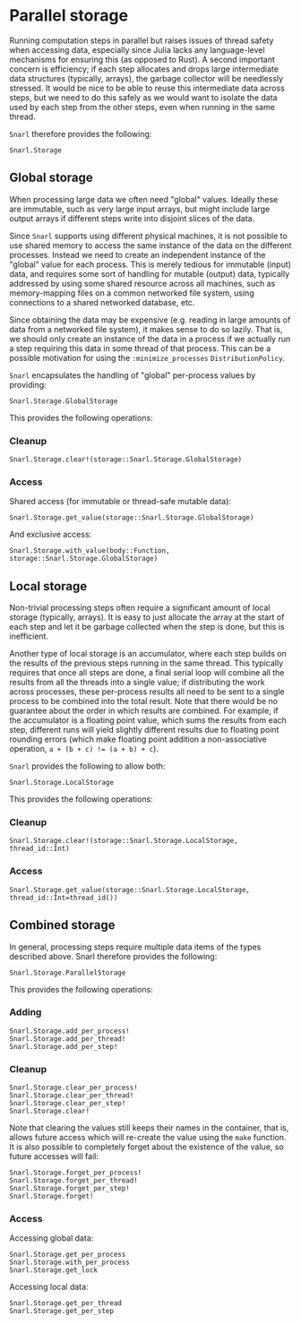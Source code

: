 # Parallel storage

Running computation steps in parallel but raises issues of thread safety when accessing data,
especially since Julia lacks any language-level mechanisms for ensuring this (as opposed to Rust). A
second important concern is efficiency; if each step allocates and drops large intermediate data
structures (typically, arrays), the garbage collector will be needlessly stressed. It would be nice
to be able to reuse this intermediate data across steps, but we need to do this safely as we would
want to isolate the data used by each step from the other steps, even when running in the same
thread.

`Snarl` therefore provides the following:

```@docs
Snarl.Storage
```

## Global storage

When processing large data we often need "global" values. Ideally these are immutable, such as very
large input arrays, but might include large output arrays if different steps write into disjoint
slices of the data.

Since `Snarl` supports using different physical machines, it is not possible to use shared memory to
access the same instance of the data on the different processes. Instead we need to create an
independent instance of the "global" value for each process. This is merely tedious for immutable
(input) data, and requires some sort of handling for mutable (output) data, typically addressed by
using some shared resource across all machines, such as memory-mapping files on a common networked
file system, using connections to a shared networked database, etc.

Since obtaining the data may be expensive (e.g. reading in large amounts of data from a networked
file system), it makes sense to do so lazily. That is, we should only create an instance of the data
in a process if we actually run a step requiring this data in some thread of that process. This can
be a possible motivation for using the `:minimize_processes` `DistributionPolicy`.

`Snarl` encapsulates the handling of "global" per-process values by providing:

```@docs
Snarl.Storage.GlobalStorage
```

This provides the following operations:

### Cleanup

```@docs
Snarl.Storage.clear!(storage::Snarl.Storage.GlobalStorage)
```

### Access

Shared access (for immutable or thread-safe mutable data):

```@docs
Snarl.Storage.get_value(storage::Snarl.Storage.GlobalStorage)
```

And exclusive access:

```@docs
Snarl.Storage.with_value(body::Function, storage::Snarl.Storage.GlobalStorage)
```

## Local storage

Non-trivial processing steps often require a significant amount of local storage (typically,
arrays). It is easy to just allocate the array at the start of each step and let it be garbage
collected when the step is done, but this is inefficient.

Another type of local storage is an accumulator, where each step builds on the results of the
previous steps running in the same thread. This typically requires that once all steps are done, a
final serial loop will combine all the results from all the threads into a single value; if
distributing the work across processes, these per-process results all need to be sent to a single
process to be combined into the total result. Note that there would be no guarantee about the order
in which results are combined. For example, if the accumulator is a floating point value, which sums
the results from each step, different runs will yield slightly different results due to floating
point rounding errors (which make floating point addition a non-associative operation, `a + (b + c)
!= (a + b) + c`).

`Snarl` provides the following to allow both:

```@docs
Snarl.Storage.LocalStorage
```

This provides the following operations:

### Cleanup

```@docs
Snarl.Storage.clear!(storage::Snarl.Storage.LocalStorage, thread_id::Int)
```

### Access

```@docs
Snarl.Storage.get_value(storage::Snarl.Storage.LocalStorage, thread_id::Int=thread_id())
```

## Combined storage

In general, processing steps require multiple data items of the types described above. Snarl
therefore provides the following:

```@docs
Snarl.Storage.ParallelStorage
```

This provides the following operations:

### Adding

```@docs
Snarl.Storage.add_per_process!
Snarl.Storage.add_per_thread!
Snarl.Storage.add_per_step!
```

### Cleanup

```@docs
Snarl.Storage.clear_per_process!
Snarl.Storage.clear_per_thread!
Snarl.Storage.clear_per_step!
Snarl.Storage.clear!
```

Note that clearing the values still keeps their names in the container, that is, allows future
access which will re-create the value using the `make` function. It is also possible to completely
forget about the existence of the value, so future accesses will fail:

```@docs
Snarl.Storage.forget_per_process!
Snarl.Storage.forget_per_thread!
Snarl.Storage.forget_per_step!
Snarl.Storage.forget!
```

### Access

Accessing global data:

```@docs
Snarl.Storage.get_per_process
Snarl.Storage.with_per_process
Snarl.Storage.get_lock
```

Accessing local data:

```@docs
Snarl.Storage.get_per_thread
Snarl.Storage.get_per_step
```
